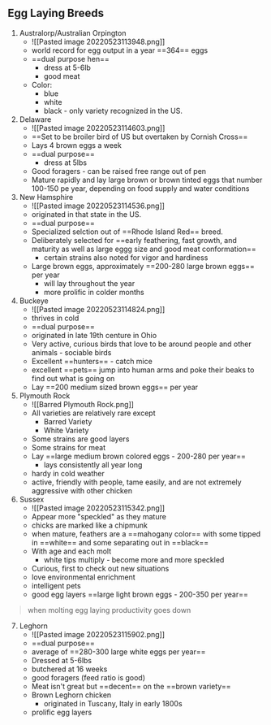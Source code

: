 ## Egg Laying Breeds
1. Australorp/Australian Orpington
	- ![[Pasted image 20220523113948.png]]
	- world record for egg output in a year ==364== eggs
	- ==dual purpose hen==
		- dress at 5-6lb
		- good meat
	- Color:
		- blue
		- white
		- black - only variety recognized in the US. 
2. Delaware
	- ![[Pasted image 20220523114603.png]]
	- ==Set to be broiler bird of US but overtaken by Cornish Cross==
	- Lays 4 brown eggs a week
	- ==dual purpose==
		- dress at 5lbs
	- Good foragers - can be raised free range out of pen
	- Mature rapidly and lay large brown or brown tinted eggs that number 100-150 pe year, depending on food supply and water conditions
3. New Hamsphire
	- ![[Pasted image 20220523114536.png]]
	- originated in that state in the US. 
	- ==dual purpose==
	- Specialized selction out of ==Rhode Island Red== breed. 
	- Deliberately selected for ==early feathering, fast growth, and maturity as well as large eggg size and good meat conformation== 
		- certain strains also noted for vigor and hardiness
	- Large brown eggs, approximately ==200-280 large brown eggs== per year
		- will lay throughout the year
		- more prolific in colder months
4. Buckeye
	- ![[Pasted image 20220523114824.png]]
	- thrives in cold
	- ==dual purpose==
	- originated in late 19th centure in Ohio
	- Very active, curious birds that love to be around people and other animals - sociable birds
	- Excellent ==hunters== - catch mice
	- excellent ==pets== jump into human arms and poke their beaks to find out what is going on
	- Lay ==200 medium sized brown eggs== per year
5. Plymouth Rock
	- ![[Barred Plymouth Rock.png]]
	- All varieties are relatively rare except
		- Barred Variety
		- White Variety
	- Some strains are good layers
	- Some strains for meat
	- Lay ==large medium brown colored eggs - 200-280 per year==
		- lays consistently all year long
	- hardy in cold weather
	- active, friendly with people, tame easily, and are not extremely aggressive with other chicken
6. Sussex
	- ![[Pasted image 20220523115342.png]]
	- Appear more "speckled" as they mature
	- chicks are marked like a chipmunk
	- when mature, feathers are a ==mahogany color== with some tipped in ==white== and some separating out in ==black==
	- With age and each molt
		- white tips multiply - become more and more speckled
	- Curious, first to check out new situations
	- love environmental enrichment
	- intelligent pets
	- good egg layers ==large light brown eggs - 200-350 per year==

> when molting egg laying productivity goes down

7.  Leghorn
	- ![[Pasted image 20220523115902.png]]
	- ==dual purpose==
	- average of ==280-300 large white eggs per year==
	- Dressed at 5-6lbs
	- butchered at 16 weeks
	- good foragers (feed ratio is good)
	- Meat isn't great but ==decent== on the ==brown variety==
	- Brown Leghorn chicken
		- originated in Tuscany, Italy in early 1800s
	- prolific egg layers


